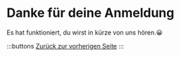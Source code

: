 # Danke für deine Anmeldung

Es hat funktioniert, du wirst in kürze von uns hören.😀

:::buttons
[Zurück zur vorherigen Seite](/de/)
:::

<Script>
document.querySelector('#signup-confirmation main .buttons a').addEventListener('click', e => {
    e.preventDefault()
    history.back()
  })
</script
